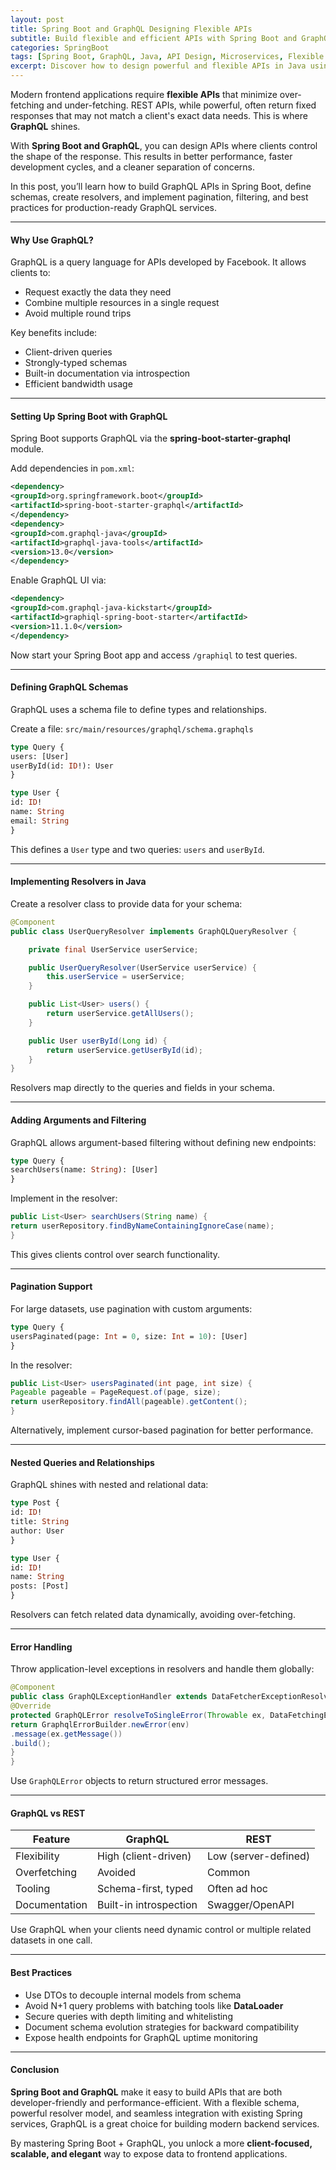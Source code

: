 ```yaml
---
layout: post
title: Spring Boot and GraphQL Designing Flexible APIs
subtitle: Build flexible and efficient APIs with Spring Boot and GraphQL for modern client-driven applications
categories: SpringBoot
tags: [Spring Boot, GraphQL, Java, API Design, Microservices, Flexible APIs]
excerpt: Discover how to design powerful and flexible APIs in Java using Spring Boot and GraphQL. Learn schema definition, query resolvers, filtering, pagination, and best practices for real-world applications.
---
```

Modern frontend applications require **flexible APIs** that minimize over-fetching and under-fetching. REST APIs, while powerful, often return fixed responses that may not match a client's exact data needs. This is where **GraphQL** shines.

With **Spring Boot and GraphQL**, you can design APIs where clients control the shape of the response. This results in better performance, faster development cycles, and a cleaner separation of concerns.

In this post, you’ll learn how to build GraphQL APIs in Spring Boot, define schemas, create resolvers, and implement pagination, filtering, and best practices for production-ready GraphQL services.

---

#### Why Use GraphQL?

GraphQL is a query language for APIs developed by Facebook. It allows clients to:
- Request exactly the data they need
- Combine multiple resources in a single request
- Avoid multiple round trips

Key benefits include:
- Client-driven queries
- Strongly-typed schemas
- Built-in documentation via introspection
- Efficient bandwidth usage

---

#### Setting Up Spring Boot with GraphQL

Spring Boot supports GraphQL via the **spring-boot-starter-graphql** module.

Add dependencies in `pom.xml`:

```xml
<dependency>
<groupId>org.springframework.boot</groupId>
<artifactId>spring-boot-starter-graphql</artifactId>
</dependency>
<dependency>
<groupId>com.graphql-java</groupId>
<artifactId>graphql-java-tools</artifactId>
<version>13.0</version>
</dependency>
```

Enable GraphQL UI via:

```xml
<dependency>
<groupId>com.graphql-java-kickstart</groupId>
<artifactId>graphiql-spring-boot-starter</artifactId>
<version>11.1.0</version>
</dependency>
```

Now start your Spring Boot app and access `/graphiql` to test queries.

---

#### Defining GraphQL Schemas

GraphQL uses a schema file to define types and relationships.

Create a file: `src/main/resources/graphql/schema.graphqls`

```graphql
type Query {
users: [User]
userById(id: ID!): User
}

type User {
id: ID!
name: String
email: String
}
```

This defines a `User` type and two queries: `users` and `userById`.

---

#### Implementing Resolvers in Java

Create a resolver class to provide data for your schema:

```java
@Component
public class UserQueryResolver implements GraphQLQueryResolver {

    private final UserService userService;

    public UserQueryResolver(UserService userService) {
        this.userService = userService;
    }

    public List<User> users() {
        return userService.getAllUsers();
    }

    public User userById(Long id) {
        return userService.getUserById(id);
    }
}
```

Resolvers map directly to the queries and fields in your schema.

---

#### Adding Arguments and Filtering

GraphQL allows argument-based filtering without defining new endpoints:

```graphql
type Query {
searchUsers(name: String): [User]
}
```

Implement in the resolver:

```java
public List<User> searchUsers(String name) {
return userRepository.findByNameContainingIgnoreCase(name);
}
```

This gives clients control over search functionality.

---

#### Pagination Support

For large datasets, use pagination with custom arguments:

```graphql
type Query {
usersPaginated(page: Int = 0, size: Int = 10): [User]
}
```

In the resolver:

```java
public List<User> usersPaginated(int page, int size) {
Pageable pageable = PageRequest.of(page, size);
return userRepository.findAll(pageable).getContent();
}
```

Alternatively, implement cursor-based pagination for better performance.

---

#### Nested Queries and Relationships

GraphQL shines with nested and relational data:

```graphql
type Post {
id: ID!
title: String
author: User
}

type User {
id: ID!
name: String
posts: [Post]
}
```

Resolvers can fetch related data dynamically, avoiding over-fetching.

---

#### Error Handling

Throw application-level exceptions in resolvers and handle them globally:

```java
@Component
public class GraphQLExceptionHandler extends DataFetcherExceptionResolverAdapter {
@Override
protected GraphQLError resolveToSingleError(Throwable ex, DataFetchingEnvironment env) {
return GraphqlErrorBuilder.newError(env)
.message(ex.getMessage())
.build();
}
}
```

Use `GraphQLError` objects to return structured error messages.

---

#### GraphQL vs REST

| Feature         | GraphQL               | REST                    |
|-----------------|------------------------|--------------------------|
| Flexibility     | High (client-driven)   | Low (server-defined)     |
| Overfetching    | Avoided                | Common                   |
| Tooling         | Schema-first, typed    | Often ad hoc             |
| Documentation   | Built-in introspection | Swagger/OpenAPI          |

Use GraphQL when your clients need dynamic control or multiple related datasets in one call.

---

#### Best Practices

- Use DTOs to decouple internal models from schema
- Avoid N+1 query problems with batching tools like **DataLoader**
- Secure queries with depth limiting and whitelisting
- Document schema evolution strategies for backward compatibility
- Expose health endpoints for GraphQL uptime monitoring

---

#### Conclusion

**Spring Boot and GraphQL** make it easy to build APIs that are both developer-friendly and performance-efficient. With a flexible schema, powerful resolver model, and seamless integration with existing Spring services, GraphQL is a great choice for building modern backend services.

By mastering Spring Boot + GraphQL, you unlock a more **client-focused, scalable, and elegant** way to expose data to frontend applications.
